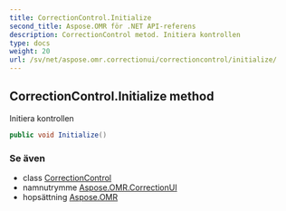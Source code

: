 ```yaml
---
title: CorrectionControl.Initialize
second_title: Aspose.OMR för .NET API-referens
description: CorrectionControl metod. Initiera kontrollen
type: docs
weight: 20
url: /sv/net/aspose.omr.correctionui/correctioncontrol/initialize/
---
```

## CorrectionControl.Initialize method

Initiera kontrollen

```csharp
public void Initialize()
```

### Se även

* class [CorrectionControl](../)
* namnutrymme [Aspose.OMR.CorrectionUI](../../correctioncontrol/)
* hopsättning [Aspose.OMR](../../../)


